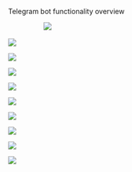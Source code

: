 ﻿
Telegram bot functionality overview

`          `![](Aspose.Words.891cbf96-722b-4f04-8f36-a3e41c417c16.001.png)

![](Aspose.Words.891cbf96-722b-4f04-8f36-a3e41c417c16.002.png)

![](Aspose.Words.891cbf96-722b-4f04-8f36-a3e41c417c16.003.png)

![](Aspose.Words.891cbf96-722b-4f04-8f36-a3e41c417c16.004.png)

![](Aspose.Words.891cbf96-722b-4f04-8f36-a3e41c417c16.005.png)

![](Aspose.Words.891cbf96-722b-4f04-8f36-a3e41c417c16.006.png)

![](Aspose.Words.891cbf96-722b-4f04-8f36-a3e41c417c16.007.png)

![](Aspose.Words.891cbf96-722b-4f04-8f36-a3e41c417c16.008.png)

![](Aspose.Words.891cbf96-722b-4f04-8f36-a3e41c417c16.009.png)

![](Aspose.Words.891cbf96-722b-4f04-8f36-a3e41c417c16.010.png)


